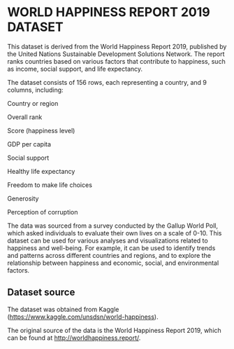 <h1> WORLD HAPPINESS REPORT 2019 DATASET </h1>

This dataset is derived from the World Happiness Report 2019, published by the United Nations Sustainable Development Solutions Network. 
The report ranks countries based on various factors that contribute to happiness, such as income, social support, and life expectancy.


The dataset consists of 156 rows, each representing a country, and 9 columns, including:

Country or region

Overall rank

Score (happiness level)

GDP per capita

Social support

Healthy life expectancy

Freedom to make life choices

Generosity

Perception of corruption

The data was sourced from a survey conducted by the Gallup World Poll, which asked individuals to evaluate their own lives on a scale of 0-10.
This dataset can be used for various analyses and visualizations related to happiness and well-being. For example, it can be used to identify trends and patterns across different countries and regions, and to explore the relationship between happiness and economic, social, and environmental factors.

<h2> Dataset source </h2>

The dataset was obtained from Kaggle (https://www.kaggle.com/unsdsn/world-happiness). 

The original source of the data is the World Happiness Report 2019, which can be found at http://worldhappiness.report/.
